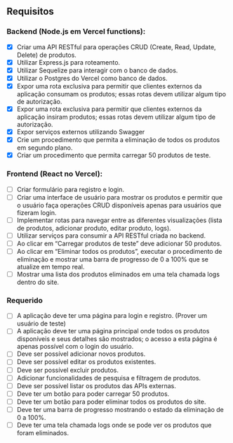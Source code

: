 ## Requisitos
### Backend (Node.js em Vercel functions):

- [x] Criar uma API RESTful para operações CRUD (Create, Read, Update, Delete) de produtos.
- [x] Utilizar Express.js para roteamento.
- [x] Utilizar Sequelize para interagir com o banco de dados.
- [x] Utilizar o Postgres do Vercel como banco de dados.
- [x] Expor uma rota exclusiva para permitir que clientes externos da aplicação consumam os produtos; essas rotas devem utilizar algum tipo de autorização.
- [x] Expor uma rota exclusiva para permitir que clientes externos da aplicação insiram produtos; essas rotas devem utilizar algum tipo de autorização. 
- [x] Expor serviços externos utilizando Swagger
- [x] Crie um procedimento que permita a eliminação de todos os produtos em segundo plano.
- [x] Criar um procedimento que permita carregar 50 produtos de teste.

### Frontend (React no Vercel):

- [ ] Criar formulário para registro e login.
- [ ] Criar uma interface de usuário para mostrar os produtos e permitir que o usuário faça operações CRUD disponíveis apenas para usuários que fizeram login.
- [ ] Implementar rotas para navegar entre as diferentes visualizações (lista de produtos, adicionar produto, editar produto, logs).
- [ ] Utilizar serviços para consumir a API RESTful criada no backend.
- [ ] Ao clicar em “Carregar produtos de teste” deve adicionar 50 produtos.
- [ ] Ao clicar em “Eliminar todos os produtos”, executar o procedimento de eliminação e mostrar uma barra de progresso de 0 a 100% que se atualize em tempo real.
- [ ] Mostrar uma lista dos produtos eliminados em uma tela chamada logs dentro do site.

### Requerido

- [ ] A aplicação deve ter uma página para login e registro. (Prover um usuário de teste)
- [ ] A aplicação deve ter uma página principal onde todos os produtos disponíveis e seus detalhes são mostrados; o acesso a esta página é apenas possível com o login do usuário.
- [ ] Deve ser possível adicionar novos produtos.
- [ ] Deve ser possível editar os produtos existentes.
- [ ] Deve ser possível excluir produtos.
- [ ] Adicionar funcionalidades de pesquisa e filtragem de produtos.
- [ ] Deve ser possível listar os produtos das APIs externas.
- [ ] Deve ter um botão para poder carregar 50 produtos.
- [ ] Deve ter um botão para poder eliminar todos os produtos do site.
- [ ] Deve ter uma barra de progresso mostrando o estado da eliminação de 0 a 100%.
- [ ] Deve ter uma tela chamada logs onde se pode ver os produtos que foram eliminados.
